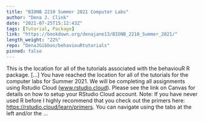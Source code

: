 ```yaml
---
title: "BIONB 2210 Summer 2021 Computer Labs"
author: "Dena J. Clink"
date: "2021-07-25T15:12:43Z"
tags: [Tutorial, Package]
link: "https://bookdown.org/denajane13/BIONB_2210_Summer_2021/"
length_weight: "22%"
repo: "DenaJGibbon/behaviouRtutorials"
pinned: false
---
```


This is the location for all of the tutorials associated with the behaviouR R package. [...] You have reached the location for all of the tutorials for the computer labs for Summer 2021. We will be completing all assignments using Rstudio Cloud (www.rstudio.cloud). Please see the link on Canvas for details on how to setup your RStudio Cloud account. Note: If you have never used R before I highly recommend that you check out the primers here: https://rstudio.cloud/learn/primers. You can navigate using the tabs at the left and/or the ...
